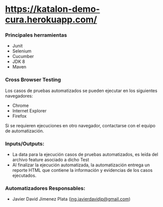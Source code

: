 # https://katalon-demo-cura.herokuapp.com/

### Principales herramientas

- Junit
- Selenium
- Cucumber
- JDK 8
- Maven

### Cross Browser Testing

Los casos de pruebas automatizados se pueden ejecutar en los siguientes navegadores:

- Chrome
- Internet Explorer
- Firefox

Si se requieren ejecuciones en otro navegador, contactarse con el equipo de automatización.

### Inputs/Outputs:

- La data para la ejecución casos de pruebas automatizados, es leída del archivo feature asociado a dicho Test
- Al finalizar la ejecución automatizada, la automatización entrega un reporte HTML que contiene la información y evidencias de los casos ejecutados.

### Automatizadores Responsables:

- Javier David Jimenez Plata (ing.javierdavidjp@gmail.com)